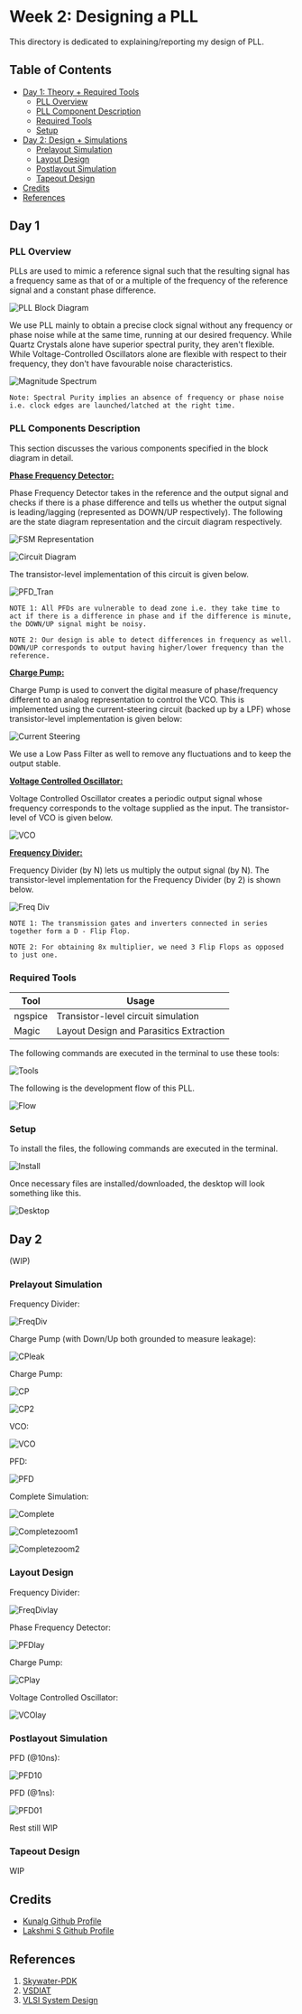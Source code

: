 # Week 2: Designing a PLL
This directory is dedicated to explaining/reporting my design of PLL.

## Table of Contents
* [Day 1: Theory + Required Tools](https://github.com/harishMadhavan1010/RISC-V-based-SOC/blob/main/Week%202/README.md#day-1)
  - [PLL Overview](https://github.com/harishMadhavan1010/RISC-V-based-SOC/blob/main/Week%202/README.md#pll-overview)
  - [PLL Component Description](https://github.com/harishMadhavan1010/RISC-V-based-SOC/blob/main/Week%202/README.md#pll-component-description)
  - [Required Tools](https://github.com/harishMadhavan1010/RISC-V-based-SOC/blob/main/Week%202/README.md#required-tools)
  - [Setup](https://github.com/harishMadhavan1010/RISC-V-based-SOC/blob/main/Week%202/README.md#setup)
* [Day 2: Design + Simulations](https://github.com/harishMadhavan1010/RISC-V-based-SOC/blob/main/Week%202/README.md#day-2)
  - [Prelayout Simulation](https://github.com/harishMadhavan1010/RISC-V-based-SOC/blob/main/Week%202/README.md#prelayout-simulation)
  - [Layout Design](https://github.com/harishMadhavan1010/RISC-V-based-SOC/blob/main/Week%202/README.md#layout-design)
  - [Postlayout Simulation](https://github.com/harishMadhavan1010/RISC-V-based-SOC/blob/main/Week%202/README.md#postlayout-simulation)
  - [Tapeout Design](https://github.com/harishMadhavan1010/RISC-V-based-SOC/blob/main/Week%202/README.md#tapeout-design)
* [Credits](https://github.com/harishMadhavan1010/RISC-V-based-SOC/blob/main/Week%202/README.md#credits)
* [References](https://github.com/harishMadhavan1010/RISC-V-based-SOC/blob/main/Week%202/README.md#references)

## Day 1
  ### PLL Overview
  PLLs are used to mimic a reference signal such that the resulting signal has a frequency same as that of or a multiple of the frequency of the reference signal and a constant phase difference.
  
  ![PLL Block Diagram](../Week%202/images/Capture2.PNG)
  
  We use PLL mainly to obtain a precise clock signal without any frequency or phase noise while at the same time, running at our desired frequency. While Quartz Crystals alone have superior spectral purity, they aren't flexible. While Voltage-Controlled Oscillators alone are flexible with respect to their frequency, they don't have favourable noise characteristics.
 
  ![Magnitude Spectrum](../Week%202/images/Capture1.PNG)

  `Note: Spectral Purity implies an absence of frequency or phase noise i.e. clock edges are launched/latched at the right time.`
  
  ### PLL Components Description
  
  This section discusses the various components specified in the block diagram in detail.
  
  <ins>**Phase Frequency Detector:**</ins>
  
  Phase Frequency Detector takes in the reference and the output signal and checks if there is a phase difference and tells us whether the output signal is leading/lagging (represented as DOWN/UP respectively). The following are the state diagram representation and the circuit diagram respectively.
  
  ![FSM Representation](../Week%202/images/Capture4.PNG)
  
  ![Circuit Diagram](../Week%202/images/Capture3.PNG)
  
  The transistor-level implementation of this circuit is given below.
  
  ![PFD_Tran](../Week%202/images/Capture11.PNG)
  
  `NOTE 1: All PFDs are vulnerable to dead zone i.e. they take time to act if there is a difference in phase and if the difference is minute, the DOWN/UP signal might be noisy.`
  
  `NOTE 2: Our design is able to detect differences in frequency as well. DOWN/UP corresponds to output having higher/lower frequency than the reference.`
  
  <ins>**Charge Pump:**</ins>
  
  Charge Pump is used to convert the digital measure of phase/frequency different to an analog representation to control the VCO. This is implemented using the current-steering circuit (backed up by a LPF) whose transistor-level implementation is given below:
  
  ![Current Steering](../Week%202/images/Capture5.PNG)
  
  We use a Low Pass Filter as well to remove any fluctuations and to keep the output stable.
  
  <ins>**Voltage Controlled Oscillator:**</ins>
  
  Voltage Controlled Oscillator creates a periodic output signal whose frequency corresponds to the voltage supplied as the input. The transistor-level of VCO is given below.
  
  ![VCO](../Week%202/images/Capture6.PNG)
  
  <ins>**Frequency Divider:**</ins>
  
  Frequency Divider (by N) lets us multiply the output signal (by N). The transistor-level implementation for the Frequency Divider (by 2) is shown below.
  
  ![Freq Div](../Week%202/images/Capture7.PNG)
  
  `NOTE 1: The transmission gates and inverters connected in series together form a D - Flip Flop.`
  
  `NOTE 2: For obtaining 8x multiplier, we need 3 Flip Flops as opposed to just one.`
  
  ### Required Tools
  | Tool    | Usage |
  |---------|-------|
  | ngspice | Transistor-level circuit simulation|
  | Magic | Layout Design and Parasitics Extraction|
  
  The following commands are executed in the terminal to use these tools:
  
  ![Tools](../Week%202/images/Capture9.PNG)
  
  The following is the development flow of this PLL.
  
  ![Flow](../Week%202/images/Capture10.PNG)
  
  ### Setup
  
  To install the files, the following commands are executed in the terminal.
  
  ![Install](../Week%202/images/Capture8.PNG)
  
  Once necessary files are installed/downloaded, the desktop will look something like this.
  
  ![Desktop](../Week%202/images/Capture12.PNG)

## Day 2 
  
  (WIP)
  
  ### Prelayout Simulation
  
  Frequency Divider:
  
  ![FreqDiv](../Week%202/images/Capture13.PNG)
  
  Charge Pump (with Down/Up both grounded to measure leakage):
  
  ![CPleak](../Week%202/images/Capture14.PNG)
  
  Charge Pump:
  
  ![CP](../Week%202/images/Capture15.PNG)
  
  ![CP2](../Week%202/images/Capture16.PNG)
  
  VCO:
  
  ![VCO](../Week%202/images/Capture17.PNG)
  
  PFD:
  
  ![PFD](../Week%202/images/Capture18.PNG)
  
  Complete Simulation:
  
  ![Complete](../Week%202/images/Capture19.PNG)
  
  ![Completezoom1](../Week%202/images/Capture20.PNG)
  
  ![Completezoom2](../Week%202/images/Capture21.PNG)
  
  ### Layout Design
  
  Frequency Divider:
  
  ![FreqDivlay](../Week%202/images/Capture22.PNG)
  
  Phase Frequency Detector:
  
  ![PFDlay](../Week%202/images/Capture23.PNG)
  
  Charge Pump:
  
  ![CPlay](../Week%202/images/Capture24.PNG)
  
  Voltage Controlled Oscillator:
  
  ![VCOlay](../Week%202/images/Capture25.PNG)
  
  ### Postlayout Simulation
  
  PFD (@10ns):
  
  ![PFD10](../Week%202/images/Capture26.PNG)
  
  PFD (@1ns):
  
  ![PFD01](../Week%202/images/Capture27.PNG)
  
  Rest still WIP
  
  ### Tapeout Design
  
  WIP
  
## Credits

- [Kunalg Github Profile](https://github.com/kunalg123)
- [Lakshmi S Github Profile](https://github.com/lakshmi-sathi)

## References
1. [Skywater-PDK](https://github.com/google/skywater-pdk)
2. [VSDIAT](http://vsdiat.com/)
3. [VLSI System Design](https://www.vlsisystemdesign.com/)
